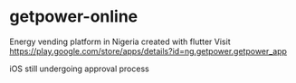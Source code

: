 # getpower-online
Energy vending platform in Nigeria created with flutter
Visit https://play.google.com/store/apps/details?id=ng.getpower.getpower_app

iOS still undergoing approval process
